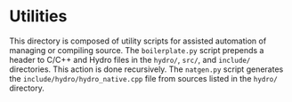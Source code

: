 # Utilities

This directory is composed of utility scripts for assisted automation of managing or compiling source.
The `boilerplate.py` script prepends a header to C/C++ and Hydro files in the `hydro/`, `src/`, and `include/` directories.
This action is done recursively.
The `natgen.py` script generates the `include/hydro/hydro_native.cpp` file from sources listed in the `hydro/` directory.
